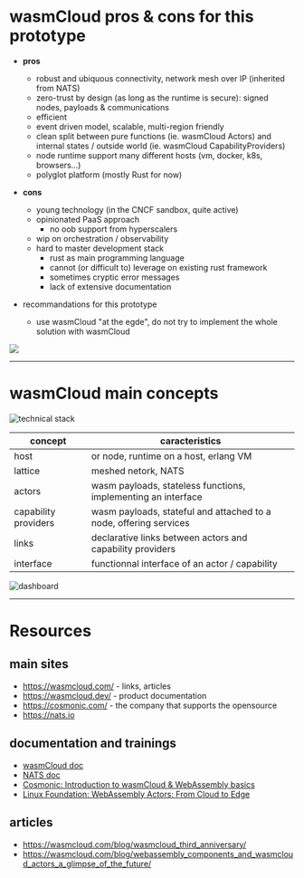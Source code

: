 # wasmCloud pros & cons for this prototype

- __pros__
    - robust and ubiquous connectivity, network mesh over IP (inherited from NATS)
    - zero-trust by design (as long as the runtime is secure): signed nodes, payloads & communications
    - efficient
    - event driven model, scalable, multi-region friendly
    - clean split between pure functions (ie. wasmCloud Actors) and internal states / outside world (ie. wasmCloud CapabilityProviders)
    - node runtime support many different hosts (vm, docker, k8s, browsers...)
    - polyglot platform (mostly Rust for now)

- __cons__
    - young technology (in the CNCF sandbox, quite active)
    - opinionated PaaS approach
        - no oob support from hyperscalers
    - wip on orchestration / observability
    - hard to master development stack
        - rust as main programming language
        - cannot (or difficult to) leverage on existing rust framework
        - sometimes cryptic error messages
        - lack of extensive documentation

- recommandations for this prototype
    - use wasmCloud "at the egde", do not try to implement the whole solution with wasmCloud

![](https://cosmonic.com/images/blogs/2022/wasmcloud-from-edge-to-cloud.png)

---
# wasmCloud main concepts

![technical stack](https://wasmcloud.com/images/blogs/ngs-global/excalidraw.png)

concept               | caracteristics
---                   | ---
host                  | or node, runtime on a host, erlang VM
lattice               | meshed netork, NATS
actors                | wasm payloads, stateless functions, implementing an interface
capability providers  | wasm payloads, stateful and attached to a node, offering services
links                 | declarative links between actors and capability providers
interface             | functionnal interface of an actor / capability

![dashboard](https://wasmcloud.com/images/blogs/ngs-global/dashboard.png)

---
# Resources

## main sites

- https://wasmcloud.com/ - links, articles
- https://wasmcloud.dev/ - product documentation
- https://cosmonic.com/ - the company that supports the opensource
- https://nats.io

## documentation and trainings

- [wasmCloud doc](https://wasmcloud.dev/overview/)
- [NATS doc](https://docs.nats.io/)
- [Cosmonic: Introduction to wasmCloud & WebAssembly basics](https://labs.cosmonic.com/)
- [Linux Foundation: WebAssembly Actors: From Cloud to Edge](https://training.linuxfoundation.org/training/webassembly-actors-from-cloud-to-edge-lfd134x/)


## articles

- https://wasmcloud.com/blog/wasmcloud_third_anniversary/
- https://wasmcloud.com/blog/webassembly_components_and_wasmcloud_actors_a_glimpse_of_the_future/
